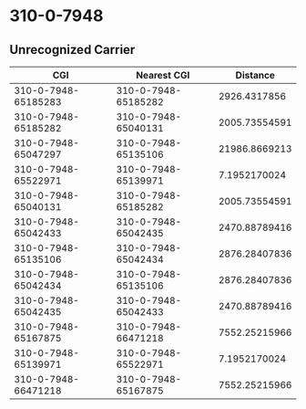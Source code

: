 # 310-0-7948
## Unrecognized Carrier


| CGI | Nearest CGI | Distance |
|-----|-------------|----------|
| 310-0-7948-65185283 | 310-0-7948-65185282 | 2926.4317856 |
| 310-0-7948-65185282 | 310-0-7948-65040131 | 2005.73554591 |
| 310-0-7948-65047297 | 310-0-7948-65135106 | 21986.8669213 |
| 310-0-7948-65522971 | 310-0-7948-65139971 | 7.1952170024 |
| 310-0-7948-65040131 | 310-0-7948-65185282 | 2005.73554591 |
| 310-0-7948-65042433 | 310-0-7948-65042435 | 2470.88789416 |
| 310-0-7948-65135106 | 310-0-7948-65042434 | 2876.28407836 |
| 310-0-7948-65042434 | 310-0-7948-65135106 | 2876.28407836 |
| 310-0-7948-65042435 | 310-0-7948-65042433 | 2470.88789416 |
| 310-0-7948-65167875 | 310-0-7948-66471218 | 7552.25215966 |
| 310-0-7948-65139971 | 310-0-7948-65522971 | 7.1952170024 |
| 310-0-7948-66471218 | 310-0-7948-65167875 | 7552.25215966 |
